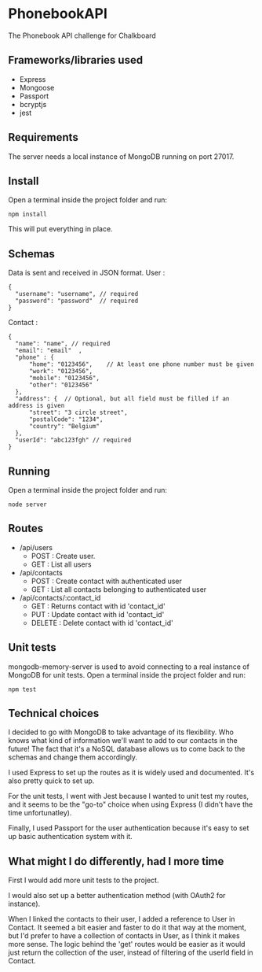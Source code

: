 # PhonebookAPI
The Phonebook API challenge for Chalkboard

## Frameworks/libraries used
- Express
- Mongoose
- Passport
- bcryptjs
- jest

## Requirements
The server needs a local instance of MongoDB running on port 27017.

## Install
Open a terminal inside the project folder and run:
```
npm install
```
This will put everything in place.

## Schemas
Data is sent and received in JSON format.
User :
```
{
  "username": "username", // required
  "password": "password"  // required
}
```

Contact :
```
{
  "name": "name", // required
  "email": "email"  ,
  "phone" : {
      "home": "0123456",    // At least one phone number must be given
      "work": "0123456",
      "mobile": "0123456",
      "other": "0123456"
  },
  "address": {  // Optional, but all field must be filled if an address is given
      "street": "3 circle street",
      "postalCode": "1234",
      "country": "Belgium"
  },
  "userId": "abc123fgh" // required
}
```

## Running
Open a terminal inside the project folder and run:
```
node server
```
## Routes
- /api/users
    - POST : Create user. 
    - GET : List all users
- /api/contacts
    - POST : Create contact with authenticated user
    - GET : List all contacts belonging to authenticated user
- /api/contacts/:contact_id
    - GET : Returns contact with id 'contact_id'
    - PUT : Update contact with id 'contact_id'
    - DELETE : Delete contact with id 'contact_id'

## Unit tests
mongodb-memory-server is used to avoid connecting to a real instance of MongoDB for unit tests.
Open a terminal inside the project folder and run:
```
npm test
```

## Technical choices
I decided to go with MongoDB to take advantage of its flexibility. Who knows what kind of information we'll want to add to our contacts in the future! The fact that it's a NoSQL database allows us to come back to the schemas and change them accordingly.

I used Express to set up the routes as it is widely used and documented. It's also pretty quick to set up.

For the unit tests, I went with Jest because I wanted to unit test my routes, and it seems to be the "go-to" choice when using Express (I didn't have the time unfortunatley).

Finally, I used Passport for the user authentication because it's easy to set up basic authentication system with it.


## What might I do differently, had I more time
First I would add more unit tests to the project.

I would also set up a better authentication method (with OAuth2 for instance).

When I linked the contacts to their user, I added a reference to User in Contact. It seemed a bit easier and faster to do it that way at the moment, but I'd prefer to have a collection of contacts in User, as I think it makes more sense. The logic behind the 'get' routes would be easier as it would just return the collection of the user, instead of filtering of the userId field in Contact.
